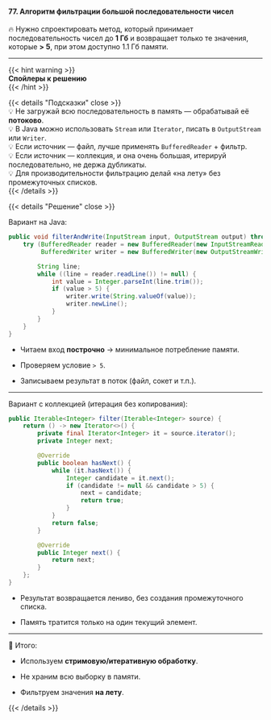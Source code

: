 #### 77. Алгоритм фильтрации большой последовательности чисел

🔥 Нужно спроектировать метод, который принимает последовательность чисел до **1 Гб** и возвращает только те значения, которые **> 5**, при этом доступно 1.1 Гб памяти.

---

{{< hint warning >}}  
**Спойлеры к решению**  
{{< /hint >}}

{{< details "Подсказки" close >}}  
💡 Не загружай всю последовательность в память — обрабатывай её **потоково**.  
💡 В Java можно использовать `Stream` или `Iterator`, писать в `OutputStream` или `Writer`.  
💡 Если источник — файл, лучше применять `BufferedReader` + фильтр.  
💡 Если источник — коллекция, и она очень большая, итерируй последовательно, не держа дубликаты.  
💡 Для производительности фильтрацию делай «на лету» без промежуточных списков.  
{{< /details >}}

{{< details "Решение" close >}}

Вариант на Java:

```java
public void filterAndWrite(InputStream input, OutputStream output) throws IOException {
    try (BufferedReader reader = new BufferedReader(new InputStreamReader(input));
         BufferedWriter writer = new BufferedWriter(new OutputStreamWriter(output))) {

        String line;
        while ((line = reader.readLine()) != null) {
            int value = Integer.parseInt(line.trim());
            if (value > 5) {
                writer.write(String.valueOf(value));
                writer.newLine();
            }
        }
    }
}
```

- Читаем вход **построчно** → минимальное потребление памяти.

- Проверяем условие `> 5`.

- Записываем результат в поток (файл, сокет и т.п.).


---

Вариант с коллекцией (итерация без копирования):

```java
public Iterable<Integer> filter(Iterable<Integer> source) {
    return () -> new Iterator<>() {
        private final Iterator<Integer> it = source.iterator();
        private Integer next;

        @Override
        public boolean hasNext() {
            while (it.hasNext()) {
                Integer candidate = it.next();
                if (candidate != null && candidate > 5) {
                    next = candidate;
                    return true;
                }
            }
            return false;
        }

        @Override
        public Integer next() {
            return next;
        }
    };
}
```

- Результат возвращается лениво, без создания промежуточного списка.

- Память тратится только на один текущий элемент.


---

📌 Итого:

- Используем **стримовую/итеративную обработку**.

- Не храним всю выборку в памяти.

- Фильтруем значения **на лету**.


{{< /details >}}
